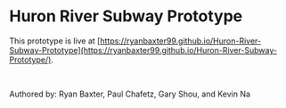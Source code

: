 # Huron River Subway Prototype

This prototype is live at [https://ryanbaxter99.github.io/Huron-River-Subway-Prototype](https://ryanbaxter99.github.io/Huron-River-Subway-Prototype/).

<br />

Authored by: Ryan Baxter, Paul Chafetz, Gary Shou, and Kevin Na

